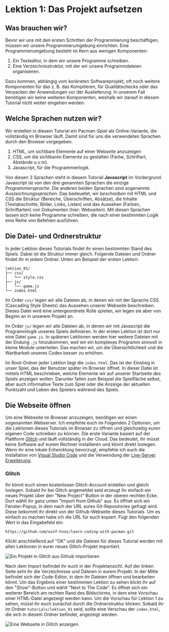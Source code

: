 # Lektion 1: Das Projekt aufsetzen

## Was brauchen wir?

Bevor wir uns mit den ersten Schritten der Programmierung beschäftigen, müssen wir unsere Programmierumgebung einrichten. Eine Programmierumgebung besteht im Kern aus wenigen Komponenten:

1. Ein Texteditor, in dem wir unsere Programme schreiben.
2. Eine Verzeichnisstruktur, mit der wir unsere Programmdateien organisieren.

Dazu kommen, abhängig vom konkreten Softwareprojekt, oft noch weitere Komponenten für das z. B. das Kompilieren, für Qualitätschecks oder das Verpacken der Anwendungen vor der Auslieferung. In unserem Fall benötigen wir keine weiteren Komponenten, weshalb wir darauf in diesem Tutorial nicht weiter eingehen werden.

## Welche Sprachen nutzen wir?

Wir erstellen in diesem Tutorial ein Pacman-Spiel als Online-Variante, die vollständig im Browser läuft. Damit sind für uns die verwendeten Sprachen durch den Browser vorgegeben: 

1. HTML, um sichtbare Elemente auf einer Webseite anzuzeigen
2. CSS, um die sichtbaren Elemente zu gestalten (Farbe, Schriftart, Abstände u.v.m).
3. Javascript, für die Programmierlogik.

Von diesen 3 Sprachen steht in diesem Tutorial **Javascript** im Vordergrund. Javascript ist von den drei genannten Sprachen die einzige *Programmiersprache*. Die anderen beiden Sprachen sind sogenannte *Auszeichnungssprachen*. Das bedeuetet, wir *beschreiben* mit HTML und CSS die Struktur (Bereiche, Überschriften, Absätze), die Inhalte (Textabschnitte, Bilder, Links, Listen) und das Aussehen (Farben, Schriftarten) von Dokumenten (hier: Webseiten). Mit diesen Sprachen lassen sich keine Programme schreiben, die nach einer bestimmten Logik eine Reihe von Befehlen ausführen.

## Die Datei- und Ordnerstruktur

In jeder Lektion dieses Tutorials findet ihr einen bestimmten Stand des Spiels. Dabei ist die Struktur immer gleich. Folgende Dateien und Ordner findet ihr in jedem Ordner. Unten am Beispiel der ersten Lektion:

```
lektion_01/
├── css/
│   └── style.css
├── js/
│   └── game.js
└── index.html
```

Im Order `css/` legen wir alle Dateien ab, in denen wir mit der Sprache CSS (Cascading Style Sheets) das Aussehen unserer Webseite beschreiben. Dieses Datei wird eine untergeordnete Rolle spielen, wir legen sie aber von Beginn an in unserem Projekt an.

Im Order `js/` legen wir alle Dateien ab, in denen wir mit Javascript die Programmlogik unseres Spiels definieren. In der ersten Lektion ist dort nur eine Datei `game.js`. In späteren Lektionen werden hier weitere Dateien mit der Endung `.js` hinzukommen, weil wir ein komplexes Programm sinnvoll in kleine Module unterteilen. Das machen wir, um die Übersichtlichkeit und die Wartbarkeit unseres Codes besser zu erhöhen.

Im Root-Ordner jeder Lektion liegt die `index.html`. Das ist der Einstieg in unser Spiel, das der Benutzer später im Browser öffnet. In dieser Datei ist mittels HTML beschrieben, welche Elemente wir auf unserer Startseite des Spiels anzeigen wollen. Darunter fallen zum Beispiel die Spielfläche selbst, aber auch informative Texte zum Spiel oder die Anzeige der aktuellen Punktzahl und Leben des Spielers während des Spiels.

## Die Webseite öffnen

Um eine Webseite im Browser anzuzeigen, benötigen wir einen sogenannten Webserver. Ich empfehle euch im Folgenden 2 Optionen, um die Lektionen dieses Tutorials im Browser zu öffnen und gleichzeitig euren eigenen Code schreiben zu können. Die erste Variante basiert auf der Plattform [Glitch](https://glitch.com/) und läuft vollständig in der Cloud. Das bedeutet, ihr müsst keine Software auf eurem Rechner installieren und könnt direkt loslegen. Wenn ihr eine lokale Entwicklung bevorzugt, empfehle ich euch die Installation von [Visual Studio Code](https://code.visualstudio.com/) und die Verwendung der [Live-Server Erweiterung](https://marketplace.visualstudio.com/items?itemName=ritwickdey.LiveServer).

### Glitch

Ihr könnt euch einen kostenlosen Glitch-Account erstellen und gleich loslegen. Sobald ihr bei Glitch angemeldet seid erzeugt ihr einfach ein neues Projekt über den "New Project" Button in der oberen rechten Ecke. Dort wählt ihr ganz unten "Import from Github" aus. Es öffnet sich ein Fenster-Popup, in dem nach der URL eures Git-Repositories gefragt wird. Diese bekommt ihr direkt von der Github-Webseite dieses Tutorials. Um es einfach zu machen habe ich die URL für euch kopiert. Fügt den folgenden Wert in das Eingabefeld ein:

```
https://github.com/winf-hsos/learn-coding-with-pacman.git
```

Klickt anschließend auf "OK" und die Dateien für dieses Tutorial werden mit allen Lektionen in eurer neues Glitch-Projekt importiert.

![Ein Projekt in Glitch aus Github importieren](../../resources/images/glitch_import_from_github.gif)

Nach dem Import befindet ihr euch in der Projektansicht. Auf der linken Seite seht ihr die Verzeichnisse und Dateien in eurem Projekt. In der Mitte befindet sich der Code-Editor, in dem ihr Dateien öffnen und bearbeiten könnt. Um das Ergebnis einer bestimmten Lektion zu sehen klickt ihr auf den "Show"-Button und wählt "Next to The Code". Es öffnet sich ein weiterer Bereich am rechten Rand des Bildschirms, in dem eine Vorschau einer HTML-Datei angezeigt werden kann. Um die Vorschau für Lektion 1 zu sehen, müsst ihr euch zunächst durch die Ordnerstruktur klicken. Sobald ihr im Ordner `tutorials/lektion_01` seid, sollte eine Verschau der `index.html`, die sich in diesem Ordner befindet, angezeigt werden.

![Eine Webseite in Glitch anzeigen](../../resources/images/glitch_preview_website.gif)
